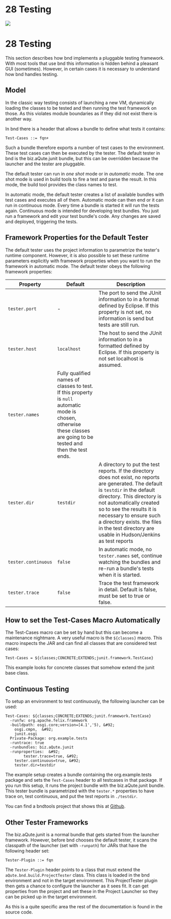 # 28 Testing



![][1]



# 28 Testing

This section describes how bnd implements a pluggable testing framework. With most tools that use bnd this information is hidden behind a pleasant GUI (sometimes). However, in certain cases it is necessary to understand how bnd handles testing. 



## Model

In the classic way testing consists of launching a new VM, dynamically loading the classes to be tested and then running the test framework on those. As this violates module boundaries as if they did not exist there is another way. 

In bnd there is a header that allows a bundle to define what tests it contains: 



    Test-Cases ::= fqn+
    

Such a bundle therefore exports a number of test cases to the environment. These test cases can then be executed by the tester. The default tester in bnd is the biz.aQute.junit bundle, but this can be overridden because the launcher and the tester are pluggable. 

The default tester can run in *one shot* mode or in *automatic* mode. The one shot mode is used in build tools to fire a test and parse the result. In this mode, the build tool provides the class names to test. 

In automatic mode, the default tester creates a list of available bundles with test cases and executes all of them. Automatic mode can then end or it can run in continuous mode. Every time a bundle is started it will run the tests again. Continuous mode is intended for developing test bundles. You just run a framework and edit your test bundle's code. Any changes are saved and deployed, triggering the tests. 



## Framework Properties for the Default Tester

The default tester uses the project information to parametrize the tester's runtime component. However, it is also possible to set these runtime parameters explicitly with framework properties when you want to run the framework in automatic mode. The default tester obeys the following framework properties: 



| Property            | Default                                                                                                                                                               | Description                                                                                                                                                                                                                                                                                                                                          |
| ------------------- | --------------------------------------------------------------------------------------------------------------------------------------------------------------------- | ---------------------------------------------------------------------------------------------------------------------------------------------------------------------------------------------------------------------------------------------------------------------------------------------------------------------------------------------------- |
| `tester.port`       | -                                                                                                                                                                     | The port to send the JUnit information to in a format defined by Eclipse. If this property is not set, no information is send but tests are still run.                                                                                                                                                                                               |
| `tester.host`       | `localhost`                                                                                                                                                           | The host to send the JUnit information to in a formatted defined by Eclipse. If this property is not set localhost is assumed.                                                                                                                                                                                                                       |
| `tester.names`      | Fully qualified names of classes to test. If this property is `null` automatic mode is chosen, otherwise these classes are going to be tested and then the test ends. |
| `tester.dir`        | `testdir`                                                                                                                                                             | A directory to put the test reports. If the directory does not exist, no reports are generated. The default is `testdir` in the default directory. This directory is not automatically created so to see the results it is necessary to ensure such a directory exists. the files in the test directory are usable in Hudson/Jenkins as test reports |
| `tester.continuous` | `false`                                                                                                                                                               | In automatic mode, no `tester.names` set, continue watching the bundles and re-run a bundle's tests when it is started.                                                                                                                                                                                                                              |
| `tester.trace`      | `false`                                                                                                                                                               | Trace the test framework in detail. Default is false, must be set to true or false.                                                                                                                                                                                                                                                                  |



## How to set the Test-Cases Macro Automatically

The Test-Cases macro can be set by hand but this can become a maintenance nightmare. A very useful macro is the `${classes}` macro. This macro inspects the JAR and can find all classes that are considered test cases: 



    Test-Cases = ${classes;CONCRETE;EXTENDS;junit.framework.TestCase}
    

This example looks for concrete classes that somehow extend the junit base class. 



## Continuous Testing

To setup an environment to test continuously, the following launcher can be used: 



    Test-Cases: ${classes;CONCRETE;EXTENDS;junit.framework.TestCase}
      -runfw: org.apache.felix.framework
      -buildpath: osgi.core;version=[4.1','5), &#92;
    	osgi.cmpn,  &#92;
    	junit.osgi
      Private-Package: org.example.tests
      -runtrace: true
      -runbundles: biz.aQute.junit
      -runproperties:  &#92;
            tester.trace=true, &#92;
    	tester.continuous=true, &#92;
    	tester.dir=testdir
    

The example setup creates a bundle containing the org.example.tests package and sets the `Test-Cases` header to all testcases in that package. If you run this setup, it runs the project bundle with the biz.aQute.junit bundle. This tester bundle is parametrized with the `tester.*` properties to have trace on, test continuous, and put the test reports in `./testdir`. 

You can find a bndtools project that shows this at [Github][2]. 



## Other Tester Frameworks

The biz.aQute.junit is a normal bundle that gets started from the launcher framework. However, before bnd chooses the default tester, it scans the classpath of the launcher (set with `-runpath`) for JARs that have the following header set: 



    Tester-Plugin ::= fqn
    

The `Tester-Plugin` header points to a class that must extend the `aQute.bnd.build.ProjectTester` class. This class is loaded in the bnd environment and not in the target environment. This ProjectTester plugin then gets a chance to configure the launcher as it sees fit. It can get properties from the project and set these in the Project Launcher so they can be picked up in the target environment. 

As this is a quite specific area the rest of the documentation is found in the source code.

 [1]: http://www.aqute.biz/uploads/Code/bnd.png ""
 [2]: https://github.com/bnd/aQute/tree/master/aQute.testing